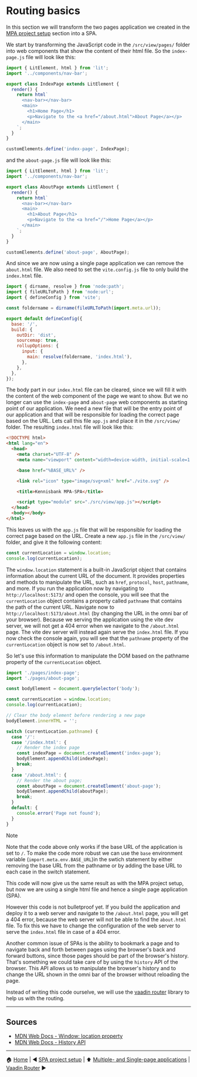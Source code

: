 # Routing basics

In this section we will transform the two pages application we created in the
[MPA project setup](./mpa-project-setup.md) section into a SPA.

We start by transforming the JavaScript code in the `/src/view/pages/` folder into web components that show the content
of their html file. So the `index-page.js` file will look like this:

```javascript
import { LitElement, html } from 'lit';
import '../components/nav-bar';

export class IndexPage extends LitElement {
  render() {
    return html`
      <nav-bar></nav-bar>
      <main>
        <h1>Home Page</h1>
        <p>Navigate to the <a href="/about.html">About Page</a></p>
      </main>
    `;
  }
}

customElements.define('index-page', IndexPage);
```

and the `about-page.js` file will look like this:

```javascript
import { LitElement, html } from 'lit';
import '../components/nav-bar';

export class AboutPage extends LitElement {
  render() {
    return html`
      <nav-bar></nav-bar>
      <main>
        <h1>About Page</h1>
        <p>Navigate to the <a href="/">Home Page</a></p>
      </main>
    `;
  }
}

customElements.define('about-page', AboutPage);
```

And since we are now using a single page application we can remove the `about.html` file. We also need to set the
`vite.config.js` file to only build the `index.html` file.

```javascript
import { dirname, resolve } from 'node:path';
import { fileURLToPath } from 'node:url';
import { defineConfig } from 'vite';

const foldername = dirname(fileURLToPath(import.meta.url));

export default defineConfig({
  base: '/',
  build: {
    outDir: 'dist',
    sourcemap: true,
    rollupOptions: {
      input: {
        main: resolve(foldername, 'index.html'),
      },
    },
  },
});
```

The body part in our `index.html` file can be cleared, since we will fill it with the content of the web component of
the page we want to show. But we no longer can use the `index-page` and `about-page` web components as starting point of
our application. We need a new file that will be the entry point of our application and that will be responsible for
loading the correct page based on the URL. Lets call this file `app.js` and place it in the `/src/view/` folder. The
resulting `index.html` file will look like this:

```html
<!DOCTYPE html>
<html lang="en">
  <head>
    <meta charset="UTF-8" />
    <meta name="viewport" content="width=device-width, initial-scale=1.0" />

    <base href="%BASE_URL%" />

    <link rel="icon" type="image/svg+xml" href="./vite.svg" />

    <title>Kennisbank MPA-SPA</title>

    <script type="module" src="./src/view/app.js"></script>
  </head>
  <body></body>
</html>
```

This leaves us with the `app.js` file that will be responsible for loading the correct page based on the URL. Create a
new `app.js` file in the `/src/view/` folder, and give it the following content:

```javascript
const currentLocation = window.location;
console.log(currentLocation);
```

The `window.location` statement is a built-in JavaScript object that contains information about the current URL of the
document. It provides properties and methods to manipulate the URL, such as `href`, `protocol`, `host`, `pathname`, and
more. If you run the application now by navigating to `http://localhost:5173/` and open the console, you will see that
the `currentLocation` object contains a property called `pathname` that contains the path of the current URL. Navigate
now to `http://localhost:5173/about.html` (by changing the URL in the omni bar of your browser). Because we serving the
application using the vite dev server, we will not get a 404 error when we navigate to the `/about.html` page. The vite
dev server will instead again serve the `index.html` file. If you now check the console again, you will see that the
`pathname` property of the `currentLocation` object is now set to `/about.html`.

So let's use this information to manipulate the DOM based on the pathname property of the `currentLocation` object.

```javascript
import './pages/index-page';
import './pages/about-page';

const bodyElement = document.querySelector('body');

const currentLocation = window.location;
console.log(currentLocation);

// Clear the body element before rendering a new page
bodyElement.innerHTML = '';

switch (currentLocation.pathname) {
  case '/':
  case '/index.html': {
    // Render the index page
    const indexPage = document.createElement('index-page');
    bodyElement.appendChild(indexPage);
    break;
  }
  case '/about.html': {
    // Render the about page;
    const aboutPage = document.createElement('about-page');
    bodyElement.appendChild(aboutPage);
    break;
  }
  default: {
    console.error('Page not found');
  }
}
```

> [!NOTE]
>
> Note that the code above only works if the base URL of the application is set to `/`. To make the code more robust we
> can use the `base` environment variable (`import.meta.env.BASE_URL`)in the swtich statement by either removing the
> base URL from the pathname or by adding the base URL to each case in the switch statement.

This code will now give us the same result as with the MPA project setup, but now we are using a single html file and
hence a single page application (SPA).

However this code is not bulletproof yet. If you build the application and deploy it to a web server and navigate to the
`/about.html` page, you will get a 404 error, because the web server will not be able to find the `about.html` file. To
fix this we have to change the configuration of the web server to serve the `index.html` file in case of a 404 error.

Another common issue of SPAs is the ability to bookmark a page and to navigate back and forth between pages using the
browser's back and forward buttons, since those pages should be part of the browser's history. That's something we could
take care of by using the `history` API of the browser. This API allows us to manipulate the browser's history and to
change the URL shown in the omni bar of the browser without reloading the page.

Instead of writing this code ourselve, we will use the [vaadin router](https://vaadin.com/router) library to help us
with the routing.

---

## Sources

- [MDN Web Docs - Window: location property](https://developer.mozilla.org/en-US/docs/Web/API/Window/location)
- [MDN Web Docs - History API](https://developer.mozilla.org/en-US/docs/Web/API/History_API)

---

:house: [Home](../README.md) | :arrow_backward: [SPA project setup](./spa-project-setup.md) | :arrow_up:
[Multiple- and Single-page applications](./README.md) | [Vaadin Router](./vaadin-router.md) :arrow_forward:
